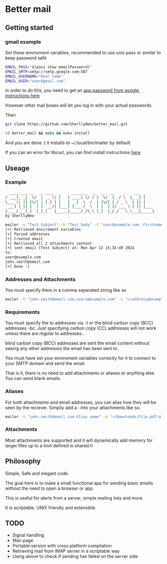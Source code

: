 # Better mail

## Getting started

### gmail example

Set these envrioment variables, recommended to use unix pass or similar to keep password safe
```bash
EMAIL_PASS="$(pass show emailPassword)"
EMAIL_SMTP=smtp://smtp.google.com:587
EMAIL_USERNAME="Real name"
EMAIL_USER="user@gmail.com"
```

In order to do this, you need to get an [app password from google, instructions here](https://support.google.com/accounts/answer/185833?hl=en)

However other mail boxes will let you log in with your actual passwords 

Then 
```bash
git clone https://github.com/SherllyNeo/better_mail.git
```
```bash
cd better_mail && make && make install
```

And you are done :) it installs to ~/.local/bin/mailer by default.

If you can an error for libcurl, you can find install instructions [here](https://ec.haxx.se/install/)

## Useage

### Example

```bash
  ____ ___ __  __ ____  _     _______  __  __  __    _    ___ _
/ ___|_ _|  \/  |  _ \| |   | ____\ \/ / |  \/  |  / \  |_ _| |
\___ \| || |\/| | |_) | |   |  _|  \  /  | |\/| | / _ \  | || |
 ___) | || |  | |  __/| |___| |___ /  \  | |  | |/ ___ \ | || |___
|____/___|_|  |_|_|   |_____|_____/_/\_\ |_|  |_/_/   \_\___|_____|
by SherllyNeo

mailer -s "Test Subject" -b "Test body" -t "user@example.com: Firstname Lastname,john.smith@email.com: John Smith" -a "README.md:New file.md,test.pdf" 
[+] Retrieved enviroment variables 
[+] Parsed addresses 
[+] Created email 
[+] Retrieved all 2 attachments content 
[+] sent email (Test Subject) at: Mon Apr 22 15:32:49 2024 
to: 
user@example.com 
john.smith@email.com 
[+] Done :) 
```
### Addresses and Attachments
You must specify them in a comma seperated string like so
```bash
mailer -t "john.smith@email.com,user1@example.com" -c "ccaddress@example.com,yetanother@domain.com"
```

### Requirements
You must specify the to addresses via -t or the blind carbon copy (BCC) addresses -bc. Just specifying carbon copy (CC) addresses will not work unless there are regular to addresses..

blind carbon copy (BCC) addresses are sent the email content without seeing any other addresses the email has been sent to.

You must have set your enviroment variables correctly for it to connect to your SMTP domain and send the email. 

That is it, there is no need to add attachments or aliases or anything else. You can send blank emails.

### Aliases
For both attachments and email addresses, you can alias how they will be seen by the reciever. 
Simpily add a : into your attachments like so. 
```bash
mailer -t "john.smith@email.com:Alias name" -a "~/Downloads/file.pdf:alias.pdf"
```
### Attachments
Most attachments are supported and it will dynamically add memory for larger files up to a limit defined in shared.h


## Philosophy 

Simple, Safe and elegant code. 

The goal here is to make a small functional app for sending basic emails without the need to open a browser or app.

This is useful for alerts from a server, simple mailing lists and more.

It is scriptable, UNIX friendly and extensible. 

## TODO

* Signal handling 
* Man page
* Portable version with cross platform compilation
* Retrieving mail from IMAP server in a scriptable way
* Using above to check if sending has failed on the server side










